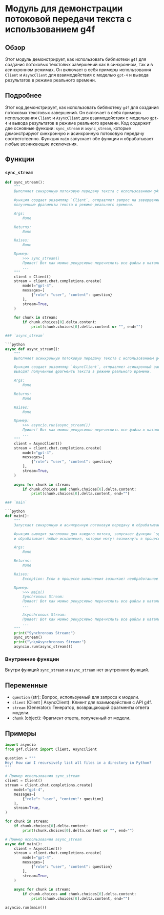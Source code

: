 # Модуль для демонстрации потоковой передачи текста с использованием g4f

## Обзор

Этот модуль демонстрирует, как использовать библиотеки `g4f` для создания потоковых текстовых завершений как в синхронном, так и в асинхронном режимах. Он включает в себя примеры использования `Client` и `AsyncClient` для взаимодействия с моделью `gpt-4` и вывода результатов в режиме реального времени.

## Подробнее

Этот код демонстрирует, как использовать библиотеку `g4f` для создания потоковых текстовых завершений. Он включает в себя примеры использования `Client` и `AsyncClient` для взаимодействия с моделью `gpt-4` и вывода результатов в режиме реального времени. Код содержит две основные функции: `sync_stream` и `async_stream`, которые демонстрируют синхронную и асинхронную потоковую передачу соответственно. Функция `main` запускает обе функции и обрабатывает любые возникающие исключения.

## Функции

### `sync_stream`

```python
def sync_stream():
    """
    Выполняет синхронную потоковую передачу текста с использованием g4f.

    Функция создает экземпляр `Client`, отправляет запрос на завершение чата к модели "gpt-4" и выводит
    полученные фрагменты текста в режиме реального времени.

    Args:
        None

    Returns:
        None

    Raises:
        None

    Пример:
        >>> sync_stream()
        Привет! Вот как можно рекурсивно перечислить все файлы в каталоге в Python:
        ...
    """
    client = Client()
    stream = client.chat.completions.create(
        model="gpt-4",
        messages=[
            {"role": "user", "content": question}
        ],
        stream=True,
    )
    
    for chunk in stream:
        if chunk.choices[0].delta.content:
            print(chunk.choices[0].delta.content or "", end="")

### `async_stream`

```python
async def async_stream():
    """
    Выполняет асинхронную потоковую передачу текста с использованием g4f.

    Функция создает экземпляр `AsyncClient`, отправляет асинхронный запрос на завершение чата к модели "gpt-4" и
    выводит полученные фрагменты текста в режиме реального времени.

    Args:
        None

    Returns:
        None

    Raises:
        None

    Пример:
        >>> asyncio.run(async_stream())
        Привет! Вот как можно рекурсивно перечислить все файлы в каталоге в Python:
        ...
    """
    client = AsyncClient()
    stream = client.chat.completions.create(
        model="gpt-4",
        messages=[
            {"role": "user", "content": question}
        ],
        stream=True,
    )
    
    async for chunk in stream:
        if chunk.choices and chunk.choices[0].delta.content:
            print(chunk.choices[0].delta.content, end="")

### `main`

```python
def main():
    """
    Запускает синхронную и асинхронную потоковую передачу и обрабатывает исключения.

    Функция выводит заголовки для каждого потока, запускает функции `sync_stream` и `async_stream`
    и обрабатывает любые исключения, которые могут возникнуть в процессе.

    Args:
        None

    Returns:
        None

    Raises:
        Exception: Если в процессе выполнения возникает необработанное исключение.

    Пример:
        >>> main()
        Synchronous Stream:
        Привет! Вот как можно рекурсивно перечислить все файлы в каталоге в Python:
        ...

        Asynchronous Stream:
        Привет! Вот как можно рекурсивно перечислить все файлы в каталоге в Python:
        ...
    """
    print("Synchronous Stream:")
    sync_stream()
    print("\n\nAsynchronous Stream:")
    asyncio.run(async_stream())
```

### Внутренние функции

Внутри функций `sync_stream` и `async_stream` нет внутренних функций.

## Переменные

- `question` (str): Вопрос, используемый для запроса к модели.
- `client` (Client | AsyncClient): Клиент для взаимодействия с API g4f.
- `stream` (Generator): Генератор, возвращающий фрагменты ответа модели.
- `chunk` (object): Фрагмент ответа, полученный от модели.

## Примеры

```python
import asyncio
from g4f.client import Client, AsyncClient

question = """
Hey! How can I recursively list all files in a directory in Python?
"""

# Пример использования sync_stream
client = Client()
stream = client.chat.completions.create(
    model="gpt-4",
    messages=[
        {"role": "user", "content": question}
    ],
    stream=True,
)

for chunk in stream:
    if chunk.choices[0].delta.content:
        print(chunk.choices[0].delta.content or "", end="")

# Пример использования async_stream
async def main():
    client = AsyncClient()
    stream = client.chat.completions.create(
        model="gpt-4",
        messages=[
            {"role": "user", "content": question}
        ],
        stream=True,
    )
    
    async for chunk in stream:
        if chunk.choices and chunk.choices[0].delta.content:
            print(chunk.choices[0].delta.content, end="")

asyncio.run(main())